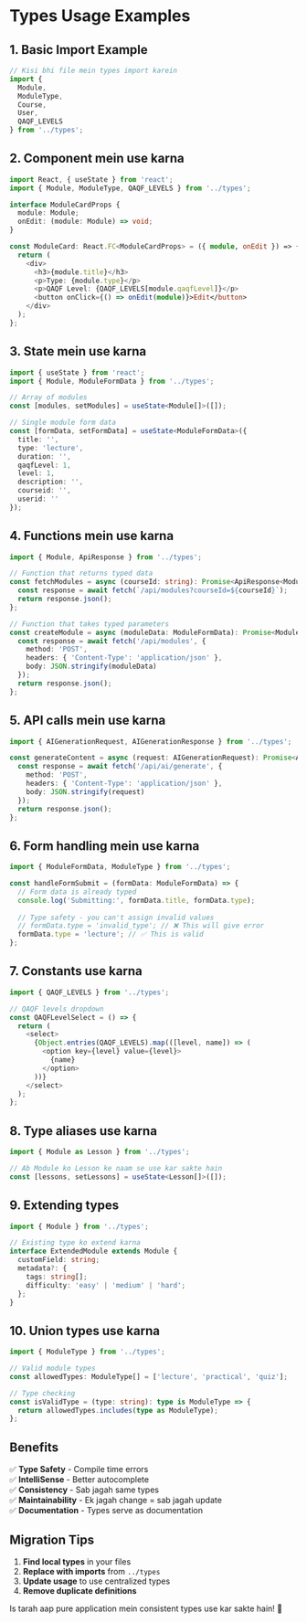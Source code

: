 # Types Usage Examples

## 1. Basic Import Example

```typescript
// Kisi bhi file mein types import karein
import { 
  Module, 
  ModuleType, 
  Course, 
  User,
  QAQF_LEVELS 
} from '../types';
```

## 2. Component mein use karna

```typescript
import React, { useState } from 'react';
import { Module, ModuleType, QAQF_LEVELS } from '../types';

interface ModuleCardProps {
  module: Module;
  onEdit: (module: Module) => void;
}

const ModuleCard: React.FC<ModuleCardProps> = ({ module, onEdit }) => {
  return (
    <div>
      <h3>{module.title}</h3>
      <p>Type: {module.type}</p>
      <p>QAQF Level: {QAQF_LEVELS[module.qaqfLevel]}</p>
      <button onClick={() => onEdit(module)}>Edit</button>
    </div>
  );
};
```

## 3. State mein use karna

```typescript
import { useState } from 'react';
import { Module, ModuleFormData } from '../types';

// Array of modules
const [modules, setModules] = useState<Module[]>([]);

// Single module form data
const [formData, setFormData] = useState<ModuleFormData>({
  title: '',
  type: 'lecture',
  duration: '',
  qaqfLevel: 1,
  level: 1,
  description: '',
  courseid: '',
  userid: ''
});
```

## 4. Functions mein use karna

```typescript
import { Module, ApiResponse } from '../types';

// Function that returns typed data
const fetchModules = async (courseId: string): Promise<ApiResponse<Module[]>> => {
  const response = await fetch(`/api/modules?courseId=${courseId}`);
  return response.json();
};

// Function that takes typed parameters
const createModule = async (moduleData: ModuleFormData): Promise<Module> => {
  const response = await fetch('/api/modules', {
    method: 'POST',
    headers: { 'Content-Type': 'application/json' },
    body: JSON.stringify(moduleData)
  });
  return response.json();
};
```

## 5. API calls mein use karna

```typescript
import { AIGenerationRequest, AIGenerationResponse } from '../types';

const generateContent = async (request: AIGenerationRequest): Promise<AIGenerationResponse> => {
  const response = await fetch('/api/ai/generate', {
    method: 'POST',
    headers: { 'Content-Type': 'application/json' },
    body: JSON.stringify(request)
  });
  return response.json();
};
```

## 6. Form handling mein use karna

```typescript
import { ModuleFormData, ModuleType } from '../types';

const handleFormSubmit = (formData: ModuleFormData) => {
  // Form data is already typed
  console.log('Submitting:', formData.title, formData.type);
  
  // Type safety - you can't assign invalid values
  // formData.type = 'invalid_type'; // ❌ This will give error
  formData.type = 'lecture'; // ✅ This is valid
};
```

## 7. Constants use karna

```typescript
import { QAQF_LEVELS } from '../types';

// QAQF levels dropdown
const QAQFLevelSelect = () => {
  return (
    <select>
      {Object.entries(QAQF_LEVELS).map(([level, name]) => (
        <option key={level} value={level}>
          {name}
        </option>
      ))}
    </select>
  );
};
```

## 8. Type aliases use karna

```typescript
import { Module as Lesson } from '../types';

// Ab Module ko Lesson ke naam se use kar sakte hain
const [lessons, setLessons] = useState<Lesson[]>([]);
```

## 9. Extending types

```typescript
import { Module } from '../types';

// Existing type ko extend karna
interface ExtendedModule extends Module {
  customField: string;
  metadata?: {
    tags: string[];
    difficulty: 'easy' | 'medium' | 'hard';
  };
}
```

## 10. Union types use karna

```typescript
import { ModuleType } from '../types';

// Valid module types
const allowedTypes: ModuleType[] = ['lecture', 'practical', 'quiz'];

// Type checking
const isValidType = (type: string): type is ModuleType => {
  return allowedTypes.includes(type as ModuleType);
};
```

## Benefits

✅ **Type Safety** - Compile time errors  
✅ **IntelliSense** - Better autocomplete  
✅ **Consistency** - Sab jagah same types  
✅ **Maintainability** - Ek jagah change = sab jagah update  
✅ **Documentation** - Types serve as documentation  

## Migration Tips

1. **Find local types** in your files
2. **Replace with imports** from `../types`
3. **Update usage** to use centralized types
4. **Remove duplicate definitions**

Is tarah aap pure application mein consistent types use kar sakte hain! 🎉

